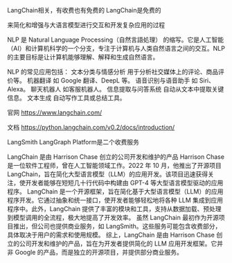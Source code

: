 LangChain相关，有收费也有免费的
LangChain是免费的

来简化和增强与大语言模型进行交互和开发复杂应用的过程

NLP 是 Natural Language Processing（自然言語処理） 的缩写。它是人工智能（AI）和计算机科学的一个分支，专注于计算机与人类自然语言之间的交互。NLP 的主要目标是让计算机能够理解、解释和生成自然语言。

NLP 的常见应用包括：
文本分类与情感分析
用于分析社交媒体上的评论、商品评价等。
机器翻译
如 Google 翻译、DeepL 等。
语音识别与语音助手
如 Siri、Alexa。
聊天机器人
如客服机器人。
信息提取与问答系统
自动从文本中提取关键信息。
文本生成
自动写作工具或总结工具。

官网
https://www.langchain.com/

文档
https://python.langchain.com/v0.2/docs/introduction/

LangSmith
LangGraph Platform是二个收费服务

LangChain 是由 Harrison Chase 创立的公司开发和维护的产品
Harrison Chase 是一位软件工程师，曾在人工智能领域工作。2022 年 10 月，他推出了开源项目 LangChain，旨在简化大型语言模型（LLM）的应用开发。该项目迅速获得关注，使开发者能够在短短几十行代码中构建由 GPT-4 等大型语言模型驱动的应用程序。 
LangChain 是一个开源框架，旨在简化基于大型语言模型（LLM）的应用程序开发。它通过抽象和统一接口，使开发者能够轻松地将各种 LLM 集成到应用程序中。此外，LangChain 提供了丰富的模块和工具，支持从数据加载、预处理到模型调用的全流程，极大地提高了开发效率。 
虽然 LangChain 最初作为开源项目推出，但公司也提供商业服务，如 LangSmith。这些服务可能包含收费部分，具体取决于用户的需求和使用规模。 
综上，LangChain 是由 Harrison Chase 创立的公司开发和维护的产品，旨在为开发者提供简化的 LLM 应用开发框架。它并非 Google 的产品，而是独立的开源项目，并提供部分商业服务。
